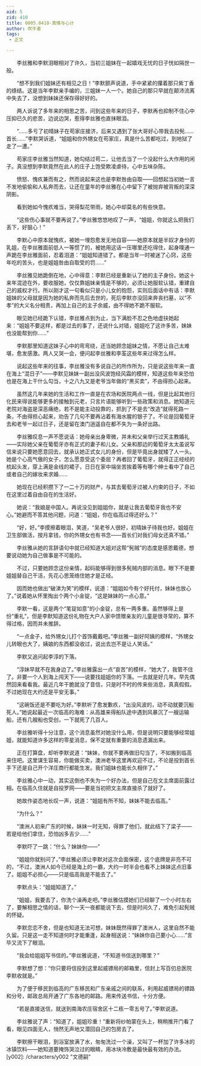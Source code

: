 ```yaml
---
aid: 5
zid: 410
title: 0005.0410-真情与心计
author: 吹牛者
tags: 
 - 正文

---
```




　　李丝雅和李默泪眼相对了许久，当初三姐妹在一起嬉戏无忧的日子恍如隔世一般。

　　“想不到我们姐妹还有相见之日！”李默颤声说道，手中紧紧的攥着那只紫丁香的绦结。这是当年李默亲手编的，三姐妹一人一个。她自己的那只早就在颠沛流离中失去了，没想到妹妹还保存得好好的。

　　两人诉说了多年来的相思之苦，问到这些年来的日子，李默再也抑制不住心中压抑已久的悲苦，边说边哭，惹得李丝雅也直抹眼泪。

　　“……多亏了初晴妹子在苟家庄接济，后来又遇到了张大哥好心带我去投髡……首长……”李默哭诉道，“姐姐和你外甥女在苟家庄，真是什么苦都吃过，到地狱了走了一遭。”

　　苟家庄李丝雅当然知道，她勾结过苟二，让他去当了一个没起什么大作用的闲子。真没想到李默竟然在此人的庄子上饱受欺凌虐待，心中五味杂陈。

　　愤怒、愧疚兼而有之，然而说起来这也是李默咎由自取——回想起当初她一言不发地偷偷和人私奔而去，让还在童年的李丝雅在心中留下了被抛弃被背叛的深深阴影。

　　看到她如今愧疚难当，哭得梨花带雨，她心中却莫名的有些快意。

　　“这些伤心事就不要再说了。”李丝雅悠悠地叹了一声，“姐姐，你就这么把我们丢下，好狠心！”

　　李默心中原本就愧疚，被她一埋怨愈发无地自容——她原本就是半奴才身份的乳姐，在李丝雅面前低人一等惯了的，被她用这话一压哪里还吃得住，起身噗通一声跪在李丝雅面前，忍着泪道：“姐姐知道错了。都是当年一时被迷了心窍，这些年吃的苦头，也是姐姐咎由自取受的罚……”

　　李丝雅见她跪倒在地，心中得意：李默已经是重新认了她的主子身份。她这十来年混迹在外，要收服她，仅仅靠姐妹亲情是不够的，必须让她服软认错，重建自己的威权才行。所以刚才这一句看似只是小儿女的抱怨，实则后面话中有话：李默姐妹的父母就是因为她的私奔而先后去世的，死后李默亦没回来奔丧扫墓，以“不孝”的大义名分相责，再加上自己的主子余威，由不得她不跪不服软。

　　眼见她已经跪下认错，李丝雅点到为止，当下满脸不忍之色地虚扶她起来：“姐姐不要这样，都是过去的事了，还说什么对错，姐姐吃了这许多苦，妹妹也没能帮到你……”

　　李默那里知道这妹子心中的弯弯绕，还当她顾念姐妹之情，不愿让自己太难堪，愈发感激。两人又哭一会，便问起李丝雅和李荃这些年来过得怎么样。

　　说起这些年来的往事，李丝雅没有多说自己的所作所为，只是说这些年来一直在海上“混日子”——李默见妹妹一副出没风波饱经风霜的模样，知道这些年来恐怕也是在海上干什么勾当，十之八九又是老爷当年做的“黑买卖”，不由得担心起来。

　　虽然这几年来她的生活和工作一直是在农场和医院两点一线，但是比起其他归化民来得说能够更多的接触到元老，只言片语能够听到一些政策和消息。她知道元老院对海盗是深恶痛绝，若不是能主动投靠的，抓到了不是去“改造”就得死路一条，不由得担心起来，劝告了几句不要再沾着有海水腥的银子了。不论是回葡萄牙去和老爷一起过日子，还是留在澳门逍遥自在都不失为一条好出路。

　　李丝雅叹息一声不愿说话：她母亲出身卑微，并未和父亲举行过天主教婚礼——实际她父亲在葡萄牙亦有正式的妻子和儿女。父亲和那边的葡萄牙太太虽说写信来说只要她愿意回去，就承认她正式女儿的身份，但是毕竟出身就矮了人一头。她是个心高气傲的女子，怎么愿意受这个委屈？再者回了葡萄牙，就得正正经经的梳起头发，穿上满是金线的裙子，日日在家中端坐苦挨着等有哪个绅士看中了自己或者自己的嫁妆来求婚……

　　她现在已经积攒下了一二十万的财产，与其去葡萄牙过被人约束的日子，不如在这里过着自由自在的生活好。

　　她说：“我娘是中国人。再说没见到姐姐你，就是让我去葡萄牙我也不安心。”她避而不答其他问题，问道：“姐姐，你在临高过得还好么？”

　　“好，好。”李摸擦着眼泪，笑道，“吴老爷人很好，初晴妹子待我也好。姐姐在卫生部做活，按月拿钱，你的外甥女也有书念——首长们对我们母女还真不错。”

　　李丝雅从她的言辞语句中就已经知道大姐对这帮“髡贼”的态度是感恩戴德，想要说动她为自己做事是不可能的。

　　不过，只要她顾念这份亲情，起码能够得到很多髡贼内部的消息。眼下不是要姐姐替自己干活，先花心思笼络住她才是正经。

　　因而她也做出“破涕为笑”的模样，说道：“姐姐如今有个好托付，妹妹也放心了。”说着她从怀里掏出个两个小金锭，“这是妹妹的一点心意。”

　　李默一看，这是两个“笔锭如意”的小金锭，总有一两多重。虽然够得上是份“重礼”，但是李默知道这份礼物在大户人家中馈赠亲友的儿童是很寻常的，算不得过格，因而并未推辞。

　　“一点金子，给外甥女儿打个首饰戴戴吧。”李丝雅一副好阿姨的模样，“外甥女儿转眼也大了，姨娘的东西都没收过，说出去岂不是让人笑话。”

　　李默又追问起李淳的下落。

　　“淳妹早就不在我身边了。”李丝雅露出一点“哀苦”的模样，“她大了，我管不住了。非要一个人到海上闯天下——说要找姐姐你的下落。一去就是好几年。早先偶然回来看看我。最近几年干脆就没了音信，只是时不时的传来些消息，真真假假。不过她现在大约还是平安无事。”

　　“这碗饭还是不要吃为好。”李默听了愈发歉疚，“出没风波的，动不动就要沉船死人。”她说起最近一次临高的海难：从高雄来得船队途中遇到风暴沉了一艘运输船，还有几艘船也受创，一下就死了几百人。

　　李丝雅听得十分注意，这个消息虽然对她没什么用，但是说明只要能够经常姐姐，就能知道许多这样的零星消息，保不定就有重要的消息遗漏出来。

　　正在打算盘，却听李默说道：“妹妹，你就不要再做旧勾当了，不如搬到临高来住吧。这里谋生容易，你能做买卖，澳洲老爷这里再欢迎不过，不论是投到首长手下还是自己开个洋庄商行都能生发。我们姐妹也能长久相伴了。”

　　李丝雅心中一动，其实这倒也不失为一个好办法，但是自己在文主席面前露过相。在临高久住就是自投罗网——要是当初把文主席直接杀了就好了。

　　她故作姿态地长叹一声，说道：“姐姐有所不知，妹妹不能去临高。”

　　“为什么？”

　　“澳洲人初来广东的时候，妹妹一时无知，得罪了他们，就此结下了梁子——若是给他们拿住，恐怕凶多吉少……”

　　李默吓了一跳：“什么？妹妹你——”

　　“姐姐你就别问了，”李丝雅必须让李默对这次会面保密，这个底牌是非亮不可的，“不过，澳洲人如今已经是海上的一霸，大约一时半会也看不上妹妹这点旧事了。姐姐不必担心——只是临高我是不能去了。”

　　李默点头：“姐姐知道了。”

　　“姐姐，我要去了，你洗个澡再走吧。”李丝雅估摸她们已经聊了一个小时左右了，要解相思之情的话，聊个一天一夜都能说下去，但是时间久了，难免引起髡贼的怀疑。

　　李默恋恋不舍，但是也知道无法可想，妹妹既然得罪了澳洲人，这里自然不能久留。只是这一走不知道何时才能重逢，起身相送说：“妹妹你自己要小心……”言毕又流下了眼泪。

　　“我会给姐姐写书信的。”李丝雅说道，“不知道书信送到哪里？”

　　李默想了想：“你只要将信投到这里起威镖局的邮箱里，信封上写百仞总医院李默收就是。”

　　为了便于移民到临高的广东移民和广东亲戚之间的联系，利用起威镖局的镖路和分号，邮政总局开通了广东各地的邮路。用来传送书信，十分方便。

　　“若是直接送信，就送到南海农庄宿舍区十二栋一零五号了。”李默说道。

　　李丝雅说了声：“知道了，姐姐珍重！”重新将纱帕蒙在头上，稍稍推开门看了看，眼见四面无人，悄然无声地又潜回自己的包房去了。

　　李默擦干眼泪，到浴室放满了水，匆匆洗过一个澡，又叫了一杯加了许多冰的冰镇饮料——她知道要掩饰哭泣过的眼睛，用冰块冷敷是最快最有效的办法。
[y002]: /characters/y002 "文德嗣"


